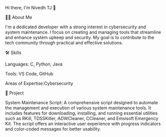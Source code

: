 Hi there, I'm Nivedh TJ 👋

👨‍💻 About Me

I'm a dedicated developer with a strong interest in cybersecurity and system maintenance.
I focus on creating and managing tools that streamline and enhance system upkeep and security. 
My goal is to contribute to the tech community through practical and effective solutions.

🛠️ Skills

 Languages: C, Python, Java
 
 Tools: VS Code, GitHub
 
 Areas of Expertise:Cybersecurity

 🌟 Project
 
   System Maintenance Script: A comprehensive script designed to automate the management and execution of various system maintenance tools. 
   It includes features for downloading, installing, and running essential utilities such as RKill, TDSSKiller, ADWCleaner, CCleaner, and Emsisoft Emergency Kit.
   The script offers an interactive user experience with progress indicators and color-coded messages for better usability.

